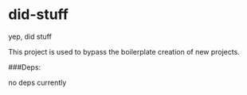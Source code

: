 # did-stuff
yep, did stuff


This project is used to bypass the boilerplate creation of new projects.

###Deps:

no deps currently
